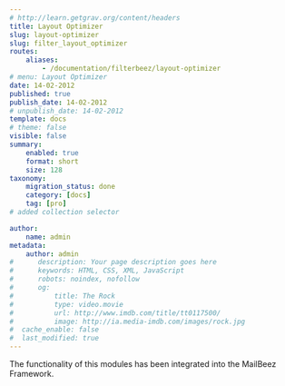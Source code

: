 ```yaml
---
# http://learn.getgrav.org/content/headers
title: Layout Optimizer
slug: layout-optimizer
slug: filter_layout_optimizer
routes:
    aliases:
        - /documentation/filterbeez/layout-optimizer
# menu: Layout Optimizer
date: 14-02-2012
published: true
publish_date: 14-02-2012
# unpublish_date: 14-02-2012
template: docs
# theme: false
visible: false
summary:
    enabled: true
    format: short
    size: 128
taxonomy:
    migration_status: done
    category: [docs]
    tag: [pro]
# added collection selector

author:
    name: admin
metadata:
    author: admin
#      description: Your page description goes here
#      keywords: HTML, CSS, XML, JavaScript
#      robots: noindex, nofollow
#      og:
#          title: The Rock
#          type: video.movie
#          url: http://www.imdb.com/title/tt0117500/
#          image: http://ia.media-imdb.com/images/rock.jpg
#  cache_enable: false
#  last_modified: true
---
```


The functionality of this modules has been integrated into the MailBeez Framework.